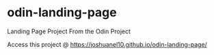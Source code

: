 # odin-landing-page
Landing Page Project From the Odin Project

Access this project @ https://joshuanel10.github.io/odin-landing-page/